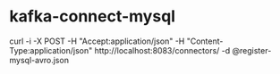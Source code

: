 # kafka-connect-mysql

curl -i -X POST -H "Accept:application/json" -H  "Content-Type:application/json" http://localhost:8083/connectors/ -d @register-mysql-avro.json